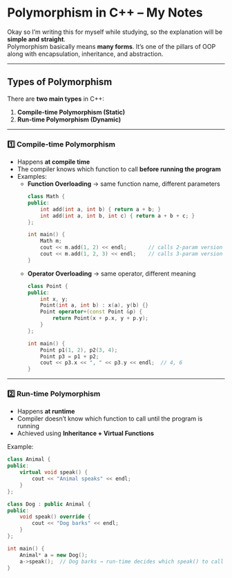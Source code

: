 # Polymorphism in C++ – My Notes

Okay so I’m writing this for myself while studying, so the explanation will be **simple and straight**.  
Polymorphism basically means **many forms**. It’s one of the pillars of OOP along with encapsulation, inheritance, and abstraction.  

---

## Types of Polymorphism

There are **two main types** in C++:

1. **Compile-time Polymorphism (Static)**  
2. **Run-time Polymorphism (Dynamic)**  

---

### 1️⃣ Compile-time Polymorphism

- Happens **at compile time**  
- The compiler knows which function to call **before running the program**  
- Examples:
  - **Function Overloading** → same function name, different parameters  
    ```cpp
    class Math {
    public:
        int add(int a, int b) { return a + b; }
        int add(int a, int b, int c) { return a + b + c; }
    };

    int main() {
        Math m;
        cout << m.add(1, 2) << endl;       // calls 2-param version
        cout << m.add(1, 2, 3) << endl;    // calls 3-param version
    }
    ```
  - **Operator Overloading** → same operator, different meaning  
    ```cpp
    class Point {
    public:
        int x, y;
        Point(int a, int b) : x(a), y(b) {}
        Point operator+(const Point &p) {
            return Point(x + p.x, y + p.y);
        }
    };

    int main() {
        Point p1(1, 2), p2(3, 4);
        Point p3 = p1 + p2;
        cout << p3.x << ", " << p3.y << endl;  // 4, 6
    }
    ```

---

### 2️⃣ Run-time Polymorphism

- Happens **at runtime**  
- Compiler doesn’t know which function to call until the program is running  
- Achieved using **Inheritance + Virtual Functions**  

Example:
```cpp
class Animal {
public:
    virtual void speak() {
        cout << "Animal speaks" << endl;
    }
};

class Dog : public Animal {
public:
    void speak() override {
        cout << "Dog barks" << endl;
    }
};

int main() {
    Animal* a = new Dog();
    a->speak();  // Dog barks → run-time decides which speak() to call
}
